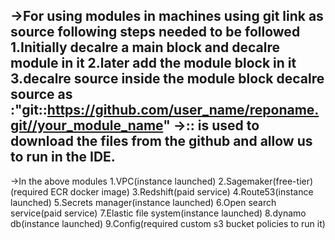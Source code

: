 ->For using modules in machines using git link as source following steps needed to be followed
1.Initially decalre a main block and decalre module in it
2.later add the module block in it
3.decalre source inside the module block decalre source as :"git::https://github.com/user_name/reponame.git//your_module_name"
->:: is used to download the files from the github and allow us to run in the IDE.
--------------------------------------------------------------------------------------------------------------------------------------------
->In the above modules 
1.VPC(instance launched)
2.Sagemaker(free-tier)(required ECR docker image)
3.Redshift(paid service)
4.Route53(instance launched)
5.Secrets manager(instance launched)
6.Open search service(paid service)
7.Elastic file system(instance launched)
8.dynamo db(instance launched)
9.Config(required custom s3 bucket policies to run it)

